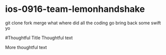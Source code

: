 # ios-0916-team-lemonhandshake


git clone fork merge what
where did all the coding go
bring back some swift yo

#Thoughtful Title
Thoughtful text

More thoughtful text